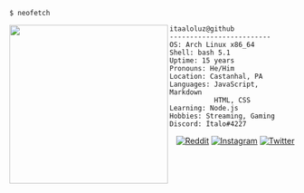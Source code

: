 ```
$ neofetch
```
<a href="https://github.com/itaaloluz/itaaloluz"><img src="https://i.ibb.co/r2bfj5Y/2d7b683fc534d862cad889fb60d2ea6c-upscayl-4x-realesrgan-x4plus.png" width="280px" align="left"></a>
```
itaaloluz@github
-------------------------
OS: Arch Linux x86_64
Shell: bash 5.1
Uptime: 15 years
Pronouns: He/Him
Location: Castanhal, PA
Languages: JavaScript, Markdown
           HTML, CSS
Learning: Node.js
Hobbies: Streaming, Gaming
Discord: Ítalo#4227
```
<div align="right">

[![Reddit](https://img.shields.io/badge/Reddit-FF4500?style=for-the-badge&logo=reddit&logoColor=white)](https://www.reddit.com/user/itaaloluz)
[![Instagram](https://img.shields.io/badge/Instagram-E4405F?style=for-the-badge&logo=instagram&logoColor=white)](https://www.instagram.com/itaaloluz/)
[![Twitter](https://img.shields.io/badge/Twitter-1DA1F2?style=for-the-badge&logo=twitter&logoColor=white)](https://twitter.com/itaaloluz)

</div>
